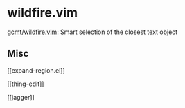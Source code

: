 # wildfire.vim


[gcmt/wildfire.vim](https://github.com/gcmt/wildfire.vim): Smart selection of the closest text object



## Misc

[[expand-region.el]]

[[thing-edit]]

[[jagger]]


